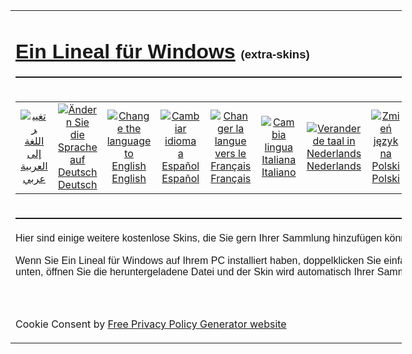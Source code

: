 <!DOCTYPE HTML>
<html lang="de">
<head>
  <meta name="generator" content="HTML Tidy for HTML5 for Windows version 5.8.0">
  <title>Ein Lineal für Windows extra-skins</title>
  <meta content="text/html; charset=utf-8" http-equiv="Content-Type">
  <meta name="keywords" content="Lineal, auf dem Bildschirm Lineal, Online-Lineal, Bildschirmlineal, Pixel-Lineal, Lineal auf dem Bildschirm, Lineal online, ein Lineal, Bildschirmlineal, kostenlose Herrscher, Leseanleitung , auf dem Bildschirm lesen, Online-Lese Begleiter, gratis, freeware">
  <meta name="description" content="Kostenlose Bildschirmpixel ruler | Lesebuch für Windows - mit anpassbaren Skins.">
  <link rel="stylesheet" href="lightbox.css" type="text/css" media="screen">
  <script type="text/javascript" src="prototype.js"></script>
  <script type="text/javascript" src="scriptaculous.js?load=effects"></script>
  <script type="text/javascript" src="lightbox.js"></script>
  <style type="text/css">
  .style1 {
        text-align: left;
  }
  .style13 {
        font-family: Arial;
  }
  .style16 {
        border-width: 0px;
  }
  .style17 {
        text-align: left;
        font-family: Arial;
  }
  .style18 {
        border-width: 0;
  }
  .style19 {
        font-family: Arial;
        text-align: center;
  }
  .auto-style1 {
        text-align: center;
  }
  </style><!-- Global site tag (gtag.js) - Google Analytics -->

  <script type="text/plain" cookie-consent="tracking" async src="https://www.googletagmanager.com/gtag/js?id=G-BJX77T610Z"></script>
  <script type="text/plain" cookie-consent="tracking">
  window.dataLayer = window.dataLayer || [];
  function gtag(){dataLayer.push(arguments);}
  gtag('js', new Date());

  gtag('config', 'G-BJX77T610Z');
  </script>
</head>
<body>
  <center>
    <table style="width: 626; height: 615; text-align: left; margin-left: auto; margin-right: auto;" border="0" cellpadding="2">
      <tbody>
        <tr>
          <td style="text-align: center;" colspan="2" rowspan="1">
            <h1 style="text-align: left; height: 37px;"><span style="font-family: Arial;"><a href="https://www.arulerforwindows.com/de/index.html">Ein Lineal für Windows</a> <small><small><small>(extra-skins)</small></small></small></span></h1>
            <hr style="width: 750; height: 2px;">
          </td>
        </tr>
        <tr>
          <td style="text-align: center;" colspan="2">
            <table style="width: 100%">
              <tr>
			    <td class="auto-style1">
				  <a href="https://www.arulerforwindows.com/ar/index.html"><img alt="تغيير اللغة إلى العربية" src="https://www.arulerforwindows.com/images/flags/ar.png" class="auto-style1"></a><br>
                  <a href="https://www.arulerforwindows.com/ar/skins.html">عربي</a>
                </td>
                <td class="auto-style1">
                  <a href="https://www.arulerforwindows.com/de/skins.html"><img alt="Ändern Sie die Sprache auf Deutsch" src="https://www.arulerforwindows.com/images/flags/de.png" class="auto-style1"></a><br>
                  <a href="https://www.arulerforwindows.com/de/skins.html">Deutsch</a>
                </td>
                <td class="auto-style1">
                  <a href="https://www.arulerforwindows.com/skins.html"><img alt="Change the language to English" src="https://www.arulerforwindows.com/images/flags/en_uk.png" class="auto-style1"></a><br>
                  <a href="https://www.arulerforwindows.com/skins.html">English</a>
                </td>
                <td class="auto-style1">
                  <a href="https://www.arulerforwindows.com/es/pieles.html"><img alt="Cambiar idioma a Español" src="https://www.arulerforwindows.com/images/flags/es.png" class="auto-style1"></a><br>
                  <a href="https://www.arulerforwindows.com/es/pieles.html">Español</a>
                </td>
                <td class="auto-style1">
                  <a href="https://www.arulerforwindows.com/fr/peaux.html"><img alt="Changer la langue vers le Français" src="https://www.arulerforwindows.com/images/flags/fr.png" class="auto-style1"></a><br>
                  <a href="https://www.arulerforwindows.com/fr/peaux.html">Français</a>
                </td>
                <td class="auto-style1">
                  <a href="https://www.arulerforwindows.com/it/pelli.html"><img alt="Cambia lingua Italiana" src="https://www.arulerforwindows.com/images/flags/it.png" class="auto-style1"></a><br>
                  <a href="https://www.arulerforwindows.com/it/pelli.html">Italiano</a>
                </td>
                <td class="style10">
                  <a href="https://www.arulerforwindows.com/nl/index.html"><img alt="Verander de taal in Nederlands" src="https://www.arulerforwindows.com/images/flags/nl.png" class="auto-style1"></a><br>
                  <a href="https://www.arulerforwindows.com/nl/index.html">Nederlands</a>
                </td>
                <td class="auto-style1">
                  <a href="https://www.arulerforwindows.com/pl/skorki.html"><img alt="Zmień język na Polski" src="https://www.arulerforwindows.com/images/flags/pl.png" class="auto-style1"></a><br>
                  <a href="https://www.arulerforwindows.com/pl/skorki.html">Polski</a>
                </td>
                <td class="auto-style1">
                  <a href="https://www.arulerforwindows.com/pt/peles.html"><img alt="Zmień język na Portugalski" src="https://www.arulerforwindows.com/images/flags/pt.png" class="auto-style1"></a><br>
                  <a href="https://www.arulerforwindows.com/pt/peles.html">Português</a>
                </td>
                <td class="auto-style1">
                  <a href="https://www.arulerforwindows.com/sv/skinn.html"><img alt="Ändra språk till svenska" src="https://www.arulerforwindows.com/images/flags/sv.png" class="auto-style1"></a><br>
                  <a href="https://www.arulerforwindows.com/sv/skinn.html">Svenska</a>
                </td>
              </tr>
            </table>
          </td>
        </tr>
        <tr>
          <td style="text-align: center;" colspan="2">
            <hr style="width: 750; height: 2px;">
          </td>
        </tr>
        <tr>
          <td colspan="3" class="style1"><span style="font-family: Arial;">Hier sind einige weitere kostenlose Skins, die Sie gern Ihrer Sammlung hinzufügen können.<br>
          <br>
          Wenn Sie Ein Lineal für Windows auf Ihrem PC installiert haben, doppelklicken Sie einfach auf einen der Skins unten, öffnen Sie die heruntergeladene Datei und der Skin wird automatisch Ihrer Sammlung hinzugefügt.<br>
          &nbsp;</span></td>
        </tr>
        <tr>
          <td style="width: 200px;" rowspan="9">
            <script type="text/plain" cookie-consent="targeting">
            <!--
            google_ad_client = "pub-5016632661961945";32661961945";
            /* 160x600 - Text Only */
            google_ad_slot = "9871811656";
            google_ad_width = 160;
            google_ad_height = 600;
            //-->
            </script> 
            <script type="text/plain" cookie-consent="targeting" src="http://pagead2.googlesyndication.com/pagead/show_ads.js"></script><br>
            &nbsp;<br>
            <script type="text/javascript">





            <!--
            google_ad_client = "pub-5016632661961945";
            /* Text Only 160x600 - 2 */
            google_ad_slot = "6673526034";
            google_ad_width = 160;
            google_ad_height = 600;
            //-->
            </script> 
            <script type="text/plain" cookie-consent="targeting" src="http://pagead2.googlesyndication.com/pagead/show_ads.js"></script><br>
            &nbsp;
          </td>
          <td style="width: 880px;">
            <span class="style13">Wasser</span><br>
            <a href="RulerDefinition_Wasser.ar4w"><img alt="Aurora Borealis" height="100" src="../skins/Aqua.png" width="400" class="style16"></a><br>
            <br>
          </td>
        </tr>
        <tr>
          <td style="width: 880px;">
            <span class="style13">Nordlicht</span><br>
            <a href="RulerDefinition_Nordlicht.ar4w"><img alt="Nordlicht" height="100" src="../skins/AuroraBorealis.png" width="400" class="style16"></a><br>
            <span class="style13">mit Dank an Madx1980, <a href="http://commons.wikimedia.org/wiki/File:Aurora_Borealis_in_north_pole.jpg">commons.wikimedia.org</a></span><br>
            &nbsp;<br>
          </td>
        </tr>
        <tr>
          <td style="width: 880px;"><span class="style13">Backsteinmauer<br>
          <a href="RulerDefinition_Backsteinmauer.ar4w"><img alt="Backsteinmauer" src="../skins/BrickWall.png" height="100" width="400" class="style18"></a></span><br class="style13">
          <span class="style13">mit Dank an Petr Kratochvil, <a href="http://www.publicdomainpictures.net/view-image.php?image=1281&amp;picture=brick-wall">www.publicdomainpictures.net</a></span><br>
          &nbsp;<br></td>
        </tr>
        <tr>
          <td style="width: 880px;"><span class="style13">Gras<br>
          <a href="RulerDefinition_Gras.ar4w"><img alt="Gras" height="100" src="../skins/grass.png" width="400" class="style18"></a></span><br class="style13">
          <span class="style13">mit Dank an&nbsp; Don Harvey, <a href="http://donhavey.com/blog/tutorials/ik-springy-grass/">www.donhavey.com</a></span><br>
          &nbsp;</td>
        </tr>
        <tr>
          <td style="width: 880px;"><span class="style13">Kätzchen<br>
          <a href="RulerDefinition_Katzchen.ar4w"><img alt="Kätzchen" height="100" src="../skins/kitten.png" width="400" class="style18"></a></span><br class="style13">
          <span class="style13">mit Dank an luckywhitegirl, <a href="http://www.flickr.com/photos/luckywhitegirl/2541902083">www.flickr.com</a></span><br>
          &nbsp;<br></td>
        </tr>
        <tr>
          <td style="width: 880px;"><span class="style13">Fichte<br>
          <a href="RulerDefinition_Fichte.ar4w"><img alt="Fichte" height="100" src="../skins/spruce.png" width="400" class="style18"></a></span><br class="style13">
          <span class="style13">aken mit meiner eigenen kamera<br>
          &nbsp;</span><br></td>
        </tr>
        <tr>
          <td style="width: 880px;"><span class="style13">Regenbogen</span><br>
          <span style="font-family: Arial;"><a href="RulerDefinition_Regenbogen.ar4w"><img alt="Regenbogen" class="style16" height="100" src="../skins/rainbow.png" width="400"></a><br>
          <span class="style13">mit Dank an</span> Thelma, <a href="http://thelma1.deviantart.com/">thelma1.deviantart.com</a></span><br>
          &nbsp;</td>
        </tr>
        <tr>
          <td style="width: 880px;" class="style17">Schule von Athen<br>
          <span style="font-family: Arial;"><a href="RulerDefinition_Schule%20von%20Athen.ar4w"><img alt="Schule von Athen" class="style16" height="100" src="../skins/ShoolOfAthens.png" width="400"></a></span><br>
          <span class="style13">mit Dank an</span> Raphael</td>
        </tr>
        <tr>
          <td style="width: 880px;" class="style1">
            <table style="width: 100%" cellpadding="0">
              <tr>
                <td>&nbsp;&nbsp;&nbsp;&nbsp;</td>
                <td><span style="font-family: Arial;" class="textstyle0">&nbsp;</span></td>
              </tr>
            </table>
          </td>
        </tr>
        <tr>
          <td colspan="2" class="style17"><strong>Skins teilen:</strong> Wenn Sie Ein Lineal für Windows benutzen, können Sie auf den „Finden“-Button in dem Fenster mit den Skins klicken, um zu sehen, wo auf Ihrem Computer Ihre Skin-Dateien gespeichert sind. Sie können diese Skin-Dateien dann Ihren Freunden e-mailen. Sobald Ihr(e) Freund(in) Ihre Skin-Dateien erhält, muss er/sie nur auf diese
          doppelklicken, um Sie seiner/ihrer Sammlung hinzuzufügen.<br></td>
        </tr>
        <tr>
          <td colspan="2" class="style19">
            &nbsp;&nbsp;<br>
            <a href="JetztUnterstutzung.html">Spenden</a><br>
            <br>
            <a href="https://www.arulerforwindows.com/arulersetupv39.exe">Laden Sie ein Lineal für Windows</a><br>
            <br>
            <a href="https://www.arulerforwindows.com/de">Return to theZurück zu den 'Ein Lineal für Windows"-Homepage</a><br>
          </td>
        </tr>
        <tr>
          <td colspan="2" class="style19">
            <hr style="width: 100%; height: 2px;">
          </td>
        </tr>
        <tr>
          <td colspan="2" rowspan="1"><span style="font-family: Arial;"><small><big><a href="mailto:info@arulerforwindows.com">info@arulerforwindows.com</a>&nbsp;&nbsp;Copyright 2006-2021 Rob Latour alle Rechte vorbehalten.</big></small></span></td>
        </tr>
        <tr>
          <td colspan="2" valign="top">
            <hr style="width: 100%; height: 2px;">
          </td>
          <td>&nbsp;</td>
        </tr>
      </tbody>
    </table>
  </center><!-- Cookie Consent by https://www.FreePrivacyPolicy.com -->
  <script type="text/javascript" src="//www.freeprivacypolicy.com/public/cookie-consent/4.0.0/cookie-consent.js" charset="UTF-8"></script> 
  <script type="text/javascript" charset="UTF-8">



  document.addEventListener('DOMContentLoaded', function () {
  cookieconsent.run({"notice_banner_type":"simple","consent_type":"express","palette":"light","language":"de","page_load_consent_levels":["strictly-necessary"],"notice_banner_reject_button_hide":false,"preferences_center_close_button_hide":false,"page_refresh_confirmation_buttons":false,"website_name":"rlatour.com","website_privacy_policy_url":"https://rlatour.com/privacy.html"});
  });
  </script> <noscript>Cookie Consent by <a href="https://www.freeprivacypolicy.com/" rel="nofollow noopener">Free Privacy Policy Generator website</a></noscript> <!-- End Cookie Consent -->
</body>
</html>
